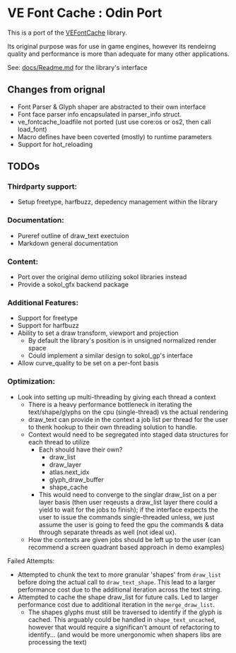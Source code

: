 # VE Font Cache : Odin Port

This is a port of the [VEFontCache](https://github.com/hypernewbie/VEFontCache) library.

Its original purpose was for use in game engines, however its rendeirng quality and performance is more than adequate for many other applications.

See: [docs/Readme.md](docs/Readme.md) for the library's interface

## Changes from orignal

* Font Parser & Glyph shaper are abstracted to their own interface
* Font face parser info encapsulated in parser_info struct.
* ve_fontcache_loadfile not ported (ust use core:os or os2, then call load_font)
* Macro defines have been coverted (mostly) to runtime parameters
* Support for hot_reloading

## TODOs

### Thirdparty support:

* Setup freetype, harfbuzz, depedency management within the library

### Documentation:

* Pureref outline of draw_text exectuion
* Markdown general documentation

### Content:

* Port over the original demo utilizing sokol libraries instead
* Provide a sokol_gfx backend package

### Additional Features:

* Support for freetype
* Support for harfbuzz
* Ability to set a draw transform, viewport and projection
  * By default the library's position is in unsigned normalized render space
  * Could implement a similar design to sokol_gp's interface
* Allow curve_quality to be set on a per-font basis

### Optimization:

* Look into setting up multi-threading by giving each thread a context
  * There is a heavy performance bottleneck in iterating the text/shape/glyphs on the cpu (single-thread) vs the actual rendering
  * draw_text can provide in the context a job list per thread for the user to thenk hookup to their own threading solution to handle.
  * Context would need to be segregated into staged data structures for each thread to utilize
    * Each should have their own?
      * draw_list
      * draw_layer
      * atlas.next_idx
      * glyph_draw_buffer
      * shape_cache
    * This would need to converge to the singlar draw_list on a per layer basis (then user reqeusts a draw_list layer there could a yield to wait for the jobs to finish); if the interface expects the user to issue the commands single-threaded unless, we just assume the user is going to feed the gpu the commands & data through separate threads as well (not ideal ux).
  * How the contexts are given jobs should be left up to the user (can recommend a screen quadrant based approach in demo examples)

Failed Attempts:

* Attempted to chunk the text to more granular 'shapes' from `draw_list` before doing the actual call to `draw_text_shape`. This lead to a larger performance cost due to the additional iteration across the text string.
* Attempted to cache the shape draw_list for future calls. Led to larger performance cost due to additional iteration in the `merge_draw_list`.
  * The shapes glyphs must still be traversed to identify if the glyph is cached. This arguably could be handled in `shape_text_uncached`, however that would require a significan't amount of refactoring to identify... (and would be more unergonomic when shapers libs are processing the text)
